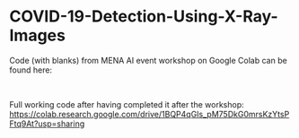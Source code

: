# COVID-19-Detection-Using-X-Ray-Images

Code (with blanks) from MENA AI event workshop on Google Colab can be found here: <br/>

<br />

Full working code after having completed it after the workshop:<br/>
https://colab.research.google.com/drive/1BQP4qGIs_pM75DkG0mrsKzYtsPFtq9At?usp=sharing
<br />

